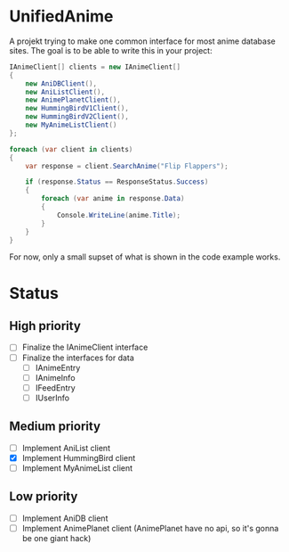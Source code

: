 UnifiedAnime
==================
A projekt trying to make one common interface for most anime database sites. The goal is to be able to write this in your project:

```csharp
IAnimeClient[] clients = new IAnimeClient[]
{
    new AniDBClient(),
    new AniListClient(),
    new AnimePlanetClient(),
    new HummingBirdV1Client(),
    new HummingBirdV2Client(),
    new MyAnimeListClient()
};

foreach (var client in clients)
{
    var response = client.SearchAnime("Flip Flappers");

    if (response.Status == ResponseStatus.Success)
    {
        foreach (var anime in response.Data)
        {
            Console.WriteLine(anime.Title);
        }
    }
}
```

For now, only a small supset of what is shown in the code example works. 


# Status
## High priority
- [ ] Finalize the IAnimeClient interface
- [ ] Finalize the interfaces for data
    * [ ] IAnimeEntry
    * [ ] IAnimeInfo
    * [ ] IFeedEntry
    * [ ] IUserInfo

## Medium priority
- [ ] Implement AniList client
- [x] Implement HummingBird client
- [ ] Implement MyAnimeList client

## Low priority 
- [ ] Implement AniDB client
- [ ] Implement AnimePlanet client (AnimePlanet have no api, so it's gonna be one giant hack)
